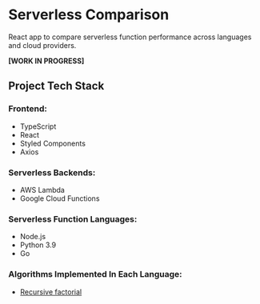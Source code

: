 # Serverless Comparison
React app to compare serverless function performance across languages and cloud providers.

**[WORK IN PROGRESS]**

## Project Tech Stack
### Frontend:
 - TypeScript
 - React
 - Styled Components
 - Axios
 
### Serverless Backends:
 - AWS Lambda
 - Google Cloud Functions
  
### Serverless Function Languages:
 - Node.js
 - Python 3.9
 - Go

### Algorithms Implemented In Each Language:
 - [Recursive factorial](https://github.com/BenSparksCode/serverless-comparison/tree/main/functions)
